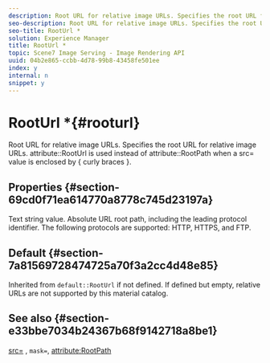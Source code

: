 ```yaml
---
description: Root URL for relative image URLs. Specifies the root URL for relative image URLs. attribute RootUrl is used instead of attribute RootPath when a src= value is enclosed by { curly braces }.
seo-description: Root URL for relative image URLs. Specifies the root URL for relative image URLs. attribute RootUrl is used instead of attribute RootPath when a src= value is enclosed by { curly braces }.
seo-title: RootUrl *
solution: Experience Manager
title: RootUrl *
topic: Scene7 Image Serving - Image Rendering API
uuid: 04b2e865-ccbb-4d78-99b8-43458fe501ee
index: y
internal: n
snippet: y
---
```


# RootUrl *{#rooturl}

Root URL for relative image URLs. Specifies the root URL for relative image URLs. attribute::RootUrl is used instead of attribute::RootPath when a src= value is enclosed by { curly braces }.

## Properties {#section-69cd0f71ea614770a8778c745d23197a}

Text string value. Absolute URL root path, including the leading protocol identifier. The following protocols are supported: HTTP, HTTPS, and FTP.

## Default {#section-7a81569728474725a70f3a2cc4d48e85}

Inherited from `default::RootUrl` if not defined. If defined but empty, relative URLs are not supported by this material catalog.

## See also {#section-e33bbe7034b24367b68f9142718a8be1}

[src=](../../../../../ir_api/http_protocol/image-rendering-api-ref/c-ir-http-protocol-ref/c-ir-http-protocol-command-reference/r-ir-src.md#reference-62c98abad22149d68d405ed6aaff8272) , `mask=`, [attribute:RootPath](../../../../../ir_api/material_cat/image-rendering-api-ref/c-ir-material-catalog/c-ir-attributes-reference/r-ir-rootpath.md#reference-a4d7c96b62e14fcbad1740c702f160f3) 

